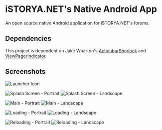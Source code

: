 iSTORYA.NET's Native Android App
================================

An open source native Android application for iSTORYA.NET's forums.

Dependencies
------------

This project is dependent on Jake Wharton's [ActionbarSherlock](https://github.com/JakeWharton/ActionBarSherlock) and [ViewPagerIndicator](https://github.com/JakeWharton/Android-ViewPagerIndicator).

Screenshots
-----------

![Launcher Icon](https://github.com/jamesbanogon/istorya.net-android/raw/master/img/screenshot/screenshot-00.png)

![Splash Screen - Portrait](https://github.com/jamesbanogon/istorya.net-android/raw/master/img/screenshot/screenshot-01.png)
![Splash Screen - Landscape](https://github.com/jamesbanogon/istorya.net-android/raw/master/img/screenshot/screenshot-02.png)

![Main - Portrait](https://github.com/jamesbanogon/istorya.net-android/raw/master/img/screenshot/screenshot-03.png)
![Main - Landscape](https://github.com/jamesbanogon/istorya.net-android/raw/master/img/screenshot/screenshot-04.png)

![Loading - Portrait](https://github.com/jamesbanogon/istorya.net-android/raw/master/img/screenshot/screenshot-05.png)
![Loading - Landscape](https://github.com/jamesbanogon/istorya.net-android/raw/master/img/screenshot/screenshot-06.png)

![Reloading - Portrait](https://github.com/jamesbanogon/istorya.net-android/raw/master/img/screenshot/screenshot-07.png)
![Reloading - Landscape](https://github.com/jamesbanogon/istorya.net-android/raw/master/img/screenshot/screenshot-08.png)

